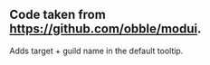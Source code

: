 ## Code taken from https://github.com/obble/modui.

Adds target + guild name in the default tooltip.
